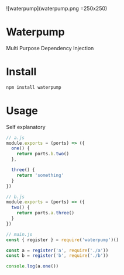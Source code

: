 ![waterpump](waterpump.png =250x250)

# Waterpump

Multi Purpose Dependency Injection

# Install

```bash
npm install waterpump
```

# Usage

Self explanatory

```javascript
// a.js
module.exports = (ports) => ({
  one() {
    return ports.b.two()
  },

  three() {
    return 'something'
  }
})

// b.js
module.exports = (ports) => ({
  two() {
    return ports.a.three()
  }
})

// main.js
const { register } = require('waterpump')()

const a = register('a', require('./a'))
const b = register('b', require('./b'))

console.log(a.one())
```
